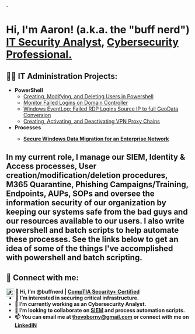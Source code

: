 -<h1>Hi, I'm Aaron! (a.k.a. the "buff nerd") <br/><a href="https://github.com/buffnerd">IT Security Analyst</a>, <a href="https://www.linkedin.com/in/thevoborny/">Cybersecurity Professional.</a> 

<h2>👨‍💻 IT Administration Projects:</h2>

- <b>PowerShell</b>
  - [Creating, Modifying, and Deleting Users in Powershell](https://www.github.com/buffnerd/Basic-Powershell-Administration)
  - [Monitor Failed Logins on Domain Controller](https://github.com/buffnerd/Monitor-Failed-Logins/tree/main)
  - [Windows EventLog: Failed RDP Logins Source IP to full GeoData Conversion](https://github.com/buffnerd/Sentinel-Lab)
  - [Creating, Activating, and Deactivating VPN Proxy Chains](https://github.com/buffnerd/VPN-Proxy-Chains-In-Powershell)
- <b>Processes<b>
  - [Secure Windows Data Migration for an Enterprise Network](https://github.com/buffnerd/Secure-Windows-Data-Migration)

<h2>In my current role, I manage our SIEM, Identity & Access processes, User creation/modification/deletion procedures, M365 Quarantine, Phishing Campaigns/Training, Endpoints, AUPs, SOPs and oversee the information security of our organization  by keeping our systems safe from the bad guys and our resources available to our users.  I also write powershell and batch scripts to help automate these processes. See the links below to get an idea of some of the things I've accomplished with powershell and batch scripting.<h2>  
<h2> 🤳 Connect with me:</h2>

[<img align="left" alt="AaronVoborny | LinkedIn" width="22px" src="https://cdn.jsdelivr.net/npm/simple-icons@v3/icons/linkedin.svg" />][linkedin]

[linkedin]: https://linkedin.com/in/thevoborny



- 👋 Hi, I’m @buffnerd | [CompTIA Security+ Certified](https://www.credly.com/badges/287f1533-fd4f-4b6b-b51e-f8ea0120fe39)
- 👀     I’m interested in securing critical infrastructure. 
- 🌱     I’m currently working as an Cybersecurity Analyst.
- 💞️     I’m looking to collaborate on [SIEM](https://www.gartner.com/reviews/market/security-information-event-management) and process automation scripts.
- 📫     You can email me at thevoborny@gmail.com or connect with me on [LinkedIN](https://linkedin.com/in/thevoborny)

<!---
buffnerd/buffnerd is a ✨ special ✨ repository because its `README.md` (this file) appears on your GitHub profile.
You can click the Preview link to take a look at your changes.
--->
